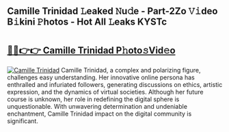 ## Camille Trinidad 𝙻eaked 𝙽u𝚍e - Part-2Zo 𝚅𝚒deo B𝚒kini 𝙿hotos - Hot All 𝙻eaks KYSTc

# <h2><a href="http://ld3vf6.urlbe.top/?page=Camille+Trinidad">🔗🔗👉👉 Camille Trinidad P𝚑oto𝚜Vid𝚎o</a></h2>

[![Camille Trinidad](https://i.imgur.com/eBuTRDB.gif)](http://ld3vf6.urlbe.top/?page=Camille+Trinidad)
Camille Trinidad, a complex and polarizing figure, challenges easy understanding. Her innovative online persona has enthralled and infuriated followers, generating discussions on ethics, artistic expression, and the dynamics of virtual societies. Although her future course is unknown, her role in redefining the digital sphere is unquestionable. With unwavering determination and undeniable enchantment, Camille Trinidad impact on the digital community is significant.
